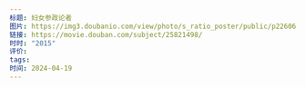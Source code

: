 ```yaml
---
标题: 妇女参政论者
图片: https://img3.doubanio.com/view/photo/s_ratio_poster/public/p2260682507.webp
链接: https://movie.douban.com/subject/25821498/
时时: "2015"
评价: 
tags: 
时间: 2024-04-19
---
```



